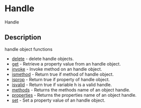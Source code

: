 # Handle

Handle

## Description

handle object functions

- [delete](delete.md) - delete handle objects.
- [get](get.md) - Retrieve a property value from an handle object.
- [invoke](invoke.md) - Invoke method on an handle object.
- [ismethod](ismethod.md) - Return true if method of handle object.
- [isprop](isprop.md) - Return true if property of handle object.
- [isvalid](isvalid.md) - Return true if variable h is a valid handle.
- [methods](methods.md) - Returns the methods name of an object handle.
- [properties](properties.md) - Returns the properties name of an object handle.
- [set](set.md) - Set a property value of an handle object.
